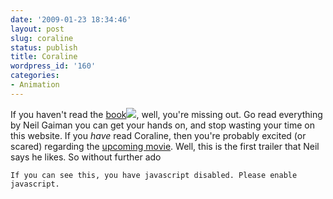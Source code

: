 ```yaml
---
date: '2009-01-23 18:34:46'
layout: post
slug: coraline
status: publish
title: Coraline
wordpress_id: '160'
categories:
- Animation
---
```


If you haven't read the [book](http://www.amazon.com/gp/product/0061139378?ie=UTF8&tag=gnuc-20&linkCode=as2&camp=1789&creative=9325&creativeASIN=0061139378)![](http://www.assoc-amazon.com/e/ir?t=gnuc-20&l=as2&o=1&a=0061139378), well, you're missing out.  Go read everything by Neil Gaiman you can get your hands on, and stop wasting your time on this website.  If you _have_ read Coraline, then you're probably excited (or scared) regarding the [upcoming movie](http://coraline.com).  Well, this is the first trailer that Neil says he likes.  So without further ado





	If you can see this, you have javascript disabled. Please enable javascript.







